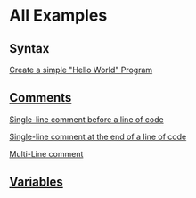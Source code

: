 # All Examples

## Syntax

<a href= "https://www.w3schools.com/java/tryjava.asp?filename=demo_helloworld ">Create a simple "Hello World" Program

## Comments

<a href="https://www.w3schools.com/java/tryjava.asp?filename=demo_single_comment">Single-line comment before a line of code

<a href="https://www.w3schools.com/java/tryjava.asp?filename=demo_method">Single-line comment at the end of a line of code

<a href="https://www.w3schools.com/java/tryjava.asp?filename=demo_multi_comment"> Multi-Line comment

## Variables


